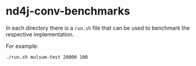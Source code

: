 # nd4j-conv-benchmarks

In each directory there is a `run.sh` file that can be used to benchmark the respective implementation.

For example:

```sh
./run.sh mulsum-test 20000 100
```

